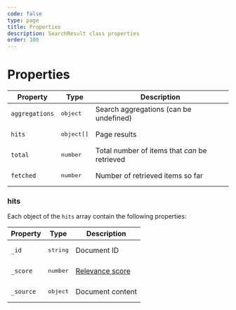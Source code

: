```yaml
---
code: false
type: page
title: Properties
description: SearchResult class properties
order: 100
---
```


# Properties

| Property | Type | Description |
|--- |--- |--- |
| `aggregations` | <pre>object</pre> | Search aggregations (can be undefined) |
| `hits` | <pre>object[]</pre> | Page results |
| `total` | <pre>number</pre> |  Total number of items that _can_ be retrieved |
| `fetched` | <pre>number</pre> | Number of retrieved items so far |

### hits

Each object of the `hits` array contain the following properties:

| Property | Type | Description |
|--- |--- |--- |
| `_id` | <pre>string</pre> | Document ID |
| `_score` | <pre>number</pre> | [Relevance score](https://www.elastic.co/guide/en/elasticsearch/guide/current/relevance-intro.html) |
| `_source` | <pre>object</pre> | Document content |